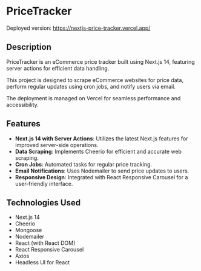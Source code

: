 # PriceTracker

Deployed version: https://nextjs-price-tracker.vercel.app/

## Description

PriceTracker is an eCommerce price tracker built using Next.js 14, featuring server actions for efficient data handling. 

This project is designed to scrape eCommerce websites for price data, perform regular updates using cron jobs, and notify users via email.

The deployment is managed on Vercel for seamless performance and accessibility.

## Features

- **Next.js 14 with Server Actions**: Utilizes the latest Next.js features for improved server-side operations.
- **Data Scraping**: Implements Cheerio for efficient and accurate web scraping.
- **Cron Jobs**: Automated tasks for regular price tracking.
- **Email Notifications**: Uses Nodemailer to send price updates to users.
- **Responsive Design**: Integrated with React Responsive Carousel for a user-friendly interface.

## Technologies Used

- Next.js 14
- Cheerio
- Mongoose
- Nodemailer
- React (with React DOM)
- React Responsive Carousel
- Axios
- Headless UI for React
